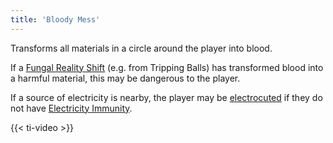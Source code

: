 ```yaml
---
title: 'Bloody Mess'
---
```


Transforms all materials in a circle around the player into blood.

If a [Fungal Reality Shift](https://noita.wiki.gg/wiki/Fungal_Reality_Shift) (e.g. from Tripping Balls) has transformed blood into a harmful material, this may be dangerous to the player.

If a source of electricity is nearby, the player may be [electrocuted](https://noita.wiki.gg/wiki/Damage_Types#Electricity_Damage) if they do not have [Electricity Immunity](https://noita.wiki.gg/wiki/Electricity_Immunity).

{{< ti-video >}}
